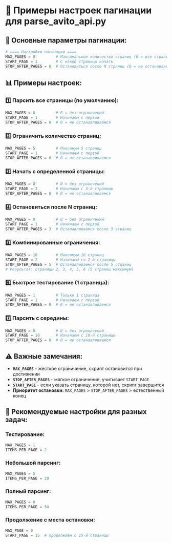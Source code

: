 # 📄 Примеры настроек пагинации для parse_avito_api.py

## 🔧 **Основные параметры пагинации:**

```python
# ==== Настройки пагинации ====
MAX_PAGES = 0         # Максимальное количество страниц (0 = все страницы)
START_PAGE = 1        # С какой страницы начать
STOP_AFTER_PAGES = 0  # Остановиться после N страниц (0 = не останавливаться)
```

## 📊 **Примеры настроек:**

### 1️⃣ **Парсить все страницы (по умолчанию):**
```python
MAX_PAGES = 0         # 0 = без ограничений
START_PAGE = 1        # Начинаем с первой
STOP_AFTER_PAGES = 0  # 0 = не останавливаемся
```

### 2️⃣ **Ограничить количество страниц:**
```python
MAX_PAGES = 5         # Максимум 5 страниц
START_PAGE = 1        # Начинаем с первой
STOP_AFTER_PAGES = 0  # 0 = не останавливаемся
```

### 3️⃣ **Начать с определенной страницы:**
```python
MAX_PAGES = 0         # 0 = без ограничений
START_PAGE = 3        # Начинаем с 3-й страницы
STOP_AFTER_PAGES = 0  # 0 = не останавливаемся
```

### 4️⃣ **Остановиться после N страниц:**
```python
MAX_PAGES = 0         # 0 = без ограничений
START_PAGE = 1        # Начинаем с первой
STOP_AFTER_PAGES = 3  # Останавливаемся после 3 страниц
```

### 5️⃣ **Комбинированные ограничения:**
```python
MAX_PAGES = 10        # Максимум 10 страниц
START_PAGE = 2        # Начинаем со 2-й страницы
STOP_AFTER_PAGES = 5  # Останавливаемся после 5 страниц
# Результат: страницы 2, 3, 4, 5, 6 (5 страниц максимум)
```

### 6️⃣ **Быстрое тестирование (1 страница):**
```python
MAX_PAGES = 1         # Только 1 страница
START_PAGE = 1        # Начинаем с первой
STOP_AFTER_PAGES = 0  # 0 = не останавливаемся
```

### 7️⃣ **Парсить с середины:**
```python
MAX_PAGES = 0         # 0 = без ограничений
START_PAGE = 10       # Начинаем с 10-й страницы
STOP_AFTER_PAGES = 0  # 0 = не останавливаемся
```

## ⚠️ **Важные замечания:**

- **`MAX_PAGES`** - жесткое ограничение, скрипт остановится при достижении
- **`STOP_AFTER_PAGES`** - мягкое ограничение, учитывает `START_PAGE`
- **`START_PAGE`** - если указать страницу, которой нет, скрипт завершится
- **Приоритет остановки:** `MAX_PAGES` > `STOP_AFTER_PAGES` > естественный конец

## 🚀 **Рекомендуемые настройки для разных задач:**

### **Тестирование:**
```python
MAX_PAGES = 1
ITEMS_PER_PAGE = 2
```

### **Небольшой парсинг:**
```python
MAX_PAGES = 5
ITEMS_PER_PAGE = 20
```

### **Полный парсинг:**
```python
MAX_PAGES = 0
ITEMS_PER_PAGE = 50
```

### **Продолжение с места остановки:**
```python
MAX_PAGE = 0
START_PAGE = 15  # Продолжаем с 15-й страницы
```
